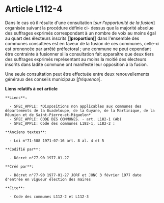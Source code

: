 # Article L112-4

Dans le cas où il résulte d'une consultation [*sur l'opportunité de la fusion*] organisée suivant la procédure définie ci-
dessus que la majorité absolue des suffrages exprimés correspondant à un nombre de voix au moins égal au quart des électeurs
inscrits [**]proportion[**] dans l'ensemble des communes consultées est en faveur de la fusion de ces communes, celle-ci est
prononcée par arrêté préfectoral ; une commune ne peut cependant être contrainte à fusionner si la consultation fait
apparaître que deux tiers des suffrages exprimés représentant au moins la moitié des électeurs inscrits dans ladite commune
ont manifesté leur opposition à la fusion. 

Une seule consultation peut être effectuée entre deux renouvellements généraux des conseils municipaux [*fréquence*].

**Liens relatifs à cet article**

	**Liens**:

	  - SPEC_APPLI: *Dispositions non applicables aux communes des départements de la Guadeloupe, de la Guyane, de la Martinique, de la Réunion et de Saint-Pierre-et-Miquelon*
	  - SPEC_APPLI: CODE DES COMMUNES. - art. L182-1 (Ab)
	  - SPEC_APPLI: Code des communes L182-1, L182-2 :

	**Anciens textes**:

	  - Loi n°71-588 1971-07-16 art. 8 al. 4 et 5

	**Codifié par**:

	  - Décret n°77-90 1977-01-27

	**Créé par**:

	  - Décret n°77-90 1977-01-27 JORF et JONC 3 février 1977 date d'entrée en vigueur élection des maires

	**Cite**:

	  - Code des communes L112-2 et L112-3
